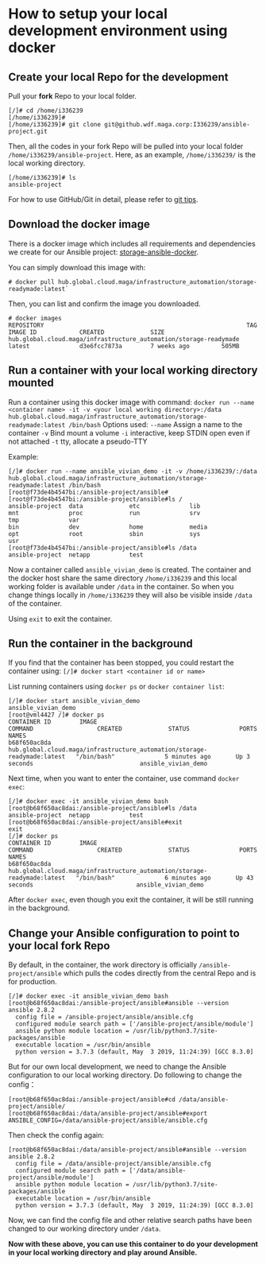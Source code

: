 # How to setup your local development environment using docker

## Create your local Repo for the development
Pull your **fork** Repo to your local folder.

```
[/]# cd /home/i336239
[/home/i336239]#
[/home/i336239]# git clone git@github.wdf.maga.corp:I336239/ansible-project.git
```
Then, all the codes in your fork Repo will be pulled into your local folder `/home/i336239/ansible-project`. Here, as an example, `/home/i336239/` is the local working directory.
```
[/home/i336239]# ls
ansible-project
```
For how to use GitHub/Git in detail, please refer to [git tips](documentation/git_tips.md).

## Download the docker image
There is a docker image which includes all requirements and dependencies we create for our Ansible project:
[storage-ansible-docker](https://github.wdf.maga.corp/Storage-Automation/storage-readymade).

You can simply download this image with:
```
# docker pull hub.global.cloud.maga/infrastructure_automation/storage-readymade:latest`
```
Then, you can list and confirm the image you downloaded.
```
# docker images
REPOSITORY                                                         TAG                 IMAGE ID            CREATED             SIZE
hub.global.cloud.maga/infrastructure_automation/storage-readymade   latest              d3e6fcc7873a        7 weeks ago         505MB
```

## Run a container with your local working directory mounted

Run a container using this docker image with command:
`docker run --name <container name> -it -v <your local working directory>:/data hub.global.cloud.maga/infrastructure_automation/storage-readymade:latest /bin/bash`
Options used:
`--name`  Assign a name to the container
`-v` Bind mount a volume
`-i` interactive, keep STDIN open even if not attached
`-t` tty, allocate a pseudo-TTY

Example:
```
[/]# docker run --name ansible_vivian_demo -it -v /home/i336239/:/data hub.global.cloud.maga/infrastructure_automation/storage-readymade:latest /bin/bash
[root@f73de4b4547bi:/ansible-project/ansible#
[root@f73de4b4547bi:/ansible-project/ansible#ls /
ansible-project  data             etc              lib              mnt              proc             run              srv              tmp              var
bin              dev              home             media            opt              root             sbin             sys              usr
[root@f73de4b4547bi:/ansible-project/ansible#ls /data
ansible-project  netapp           test
```

Now a container called `ansible_vivian_demo` is created. The container and the docker host share the same directory `/home/i336239` and this local working folder is available under `/data` in the container.
So when you change things locally in `/home/i336239` they will also be visible inside `/data` of the container.

Using `exit` to exit the container.

## Run the container in the background

If you find that the container has been stopped, you could restart the container using:
`[/]# docker start <container id or name>`

List running containers using `docker ps` or `docker container list`:
```
[/]# docker start ansible_vivian_demo
ansible_vivian_demo
[root@vml4427 /]# docker ps
CONTAINER ID        IMAGE                                                                     COMMAND                  CREATED             STATUS              PORTS                 NAMES
b68f650ac8da        hub.global.cloud.maga/infrastructure_automation/storage-readymade:latest   "/bin/bash"              5 minutes ago       Up 3 seconds                              ansible_vivian_demo
```

Next time, when you want to enter the container, use command `docker exec`:
```
[/]# docker exec -it ansible_vivian_demo bash
[root@b68f650ac8dai:/ansible-project/ansible#ls /data
ansible-project  netapp           test
[root@b68f650ac8dai:/ansible-project/ansible#exit
exit
[/]# docker ps
CONTAINER ID        IMAGE                                                                     COMMAND                  CREATED             STATUS              PORTS                 NAMES
b68f650ac8da        hub.global.cloud.maga/infrastructure_automation/storage-readymade:latest   "/bin/bash"              6 minutes ago       Up 43 seconds                             ansible_vivian_demo
```

After `docker exec`, even though you exit the container, it will be still running in the background.

## Change your Ansible configuration to point to your local fork Repo

By default, in the container, the work directory is officially `/ansible-project/ansible` which pulls the codes directly from the central Repo and is for production.
```
[/]# docker exec -it ansible_vivian_demo bash
[root@b68f650ac8dai:/ansible-project/ansible#ansible --version
ansible 2.8.2
  config file = /ansible-project/ansible/ansible.cfg
  configured module search path = ['/ansible-project/ansible/module']
  ansible python module location = /usr/lib/python3.7/site-packages/ansible
  executable location = /usr/bin/ansible
  python version = 3.7.3 (default, May  3 2019, 11:24:39) [GCC 8.3.0]
```
But for our own local development, we need to change the Ansible configuration to our local working directory.
Do following to change the config：
```buildoutcfg
[root@b68f650ac8dai:/ansible-project/ansible#cd /data/ansible-project/ansible/
[root@b68f650ac8dai:/data/ansible-project/ansible#export ANSIBLE_CONFIG=/data/ansible-project/ansible/ansible.cfg
```
Then check the config again:
```
[root@b68f650ac8dai:/data/ansible-project/ansible#ansible --version
ansible 2.8.2
  config file = /data/ansible-project/ansible/ansible.cfg
  configured module search path = ['/data/ansible-project/ansible/module']
  ansible python module location = /usr/lib/python3.7/site-packages/ansible
  executable location = /usr/bin/ansible
  python version = 3.7.3 (default, May  3 2019, 11:24:39) [GCC 8.3.0]
```
Now, we can find the config file and other relative search paths have been changed to our working directory under `/data`.

**Now with these above, you can use this container to do your development in your local working directory and play around Ansible.**